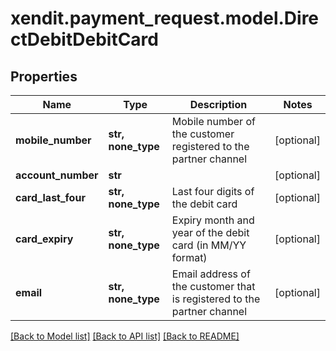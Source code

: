 # xendit.payment_request.model.DirectDebitDebitCard


## Properties
| Name | Type | Description | Notes |
| ------------ | ------------- | ------------- | ------------- |
| **mobile_number** | **str, none_type** | Mobile number of the customer registered to the partner channel | [optional]  |
| **account_number** | **str** |  | [optional]  |
| **card_last_four** | **str, none_type** | Last four digits of the debit card | [optional]  |
| **card_expiry** | **str, none_type** | Expiry month and year of the debit card (in MM/YY format) | [optional]  |
| **email** | **str, none_type** | Email address of the customer that is registered to the partner channel | [optional]  |


[[Back to Model list]](../README.md#documentation-for-models) [[Back to API list]](../README.md#documentation-for-api-endpoints) [[Back to README]](../README.md)


